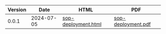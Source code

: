 | **Version** | **Date** | **HTML** | **PDF** |
|-------------|----------|----------|---------|
| 0.0.1 | 2024-07-05 | [sop-deployment.html](./0.0.1/html/sop-deployment.html) | [sop-deployment.pdf](./0.0.1/pdf/sop-deployment.pdf) |
